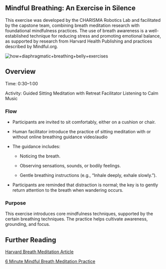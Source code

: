 ## Mindful Breathing: An Exercise in Silence

This exercise was developed by the CHARISMA Robotics Lab and facilitated by the capstone team, combining breath meditation research with foundational mindfulness practices. The use of breath awareness is a well-established technique for reducing stress and promoting emotional balance, as supported by research from Harvard Health Publishing and practices described by Mindful.org.

![how+diaphragmatic+breathing+belly+exercises](https://github.com/user-attachments/assets/ae3de0f3-97a7-4f44-8642-d57a56c67b68)


## Overview

Time: 0:30–1:00

Activity: Guided Sitting Meditation with Retreat Facilitator Listening to Calm Music

### Flow

- Participants are invited to sit comfortably, either on a cushion or chair.

- Human facilitator introduce the practice of sitting meditation with or without online breathing guidance video/audio

- The guidance includes:

  - Noticing the breath.

  - Observing sensations, sounds, or bodily feelings.
    
  - Gentle breathing instructions (e.g., “Inhale deeply, exhale slowly.”).

- Participants are reminded that distraction is normal; the key is to gently return attention to the breath when wandering occurs.

### Purpose
This exercise introduces core mindfulness techniques, supported by the certain breathing techniques. The practice helps cultivate awareness, grounding, and focus.

## Further Reading
[Harvard Breath Meditation Article](https://www.health.harvard.edu/mind-and-mood/breath-meditation-a-great-way-to-relieve-stress)

[6 Minute Mindful Breath Meditation Practice](https://www.mindful.org/a-five-minute-breathing-meditation/)
